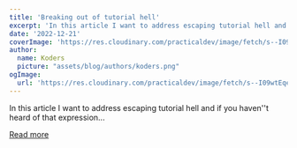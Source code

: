 ```yaml
---
title: 'Breaking out of tutorial hell'
excerpt: 'In this article I want to address escaping tutorial hell and if you haven''t heard of that expression...'
date: '2022-12-21'
coverImage: 'https://res.cloudinary.com/practicaldev/image/fetch/s--I09wtEqe--/c_imagga_scale,f_auto,fl_progressive,h_420,q_auto,w_1000/https://dev-to-uploads.s3.amazonaws.com/uploads/articles/26nlgae09f0ao7ejxndh.png'
author:
  name: Koders
  picture: "assets/blog/authors/koders.png"
ogImage:
  url: 'https://res.cloudinary.com/practicaldev/image/fetch/s--I09wtEqe--/c_imagga_scale,f_auto,fl_progressive,h_420,q_auto,w_1000/https://dev-to-uploads.s3.amazonaws.com/uploads/articles/26nlgae09f0ao7ejxndh.png'
---
```


In this article I want to address escaping tutorial hell and if you haven''t heard of that expression...

[Read more](https://dev.to/shubhicodes/breaking-out-of-tutorial-hell-1714)
